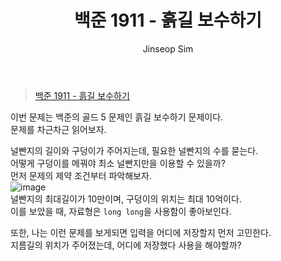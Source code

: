 ﻿---
layout: post
title: "백준 1911 - 흙길 보수하기"
categories: Baekjoon
tags: [cpp]
author:
  - Jinseop Sim
---
> [백준 1911 - 흙길 보수하기](https://www.acmicpc.net/problem/1911)

이번 문제는 백준의 골드 5 문제인 흙길 보수하기 문제이다.  
문제를 차근차근 읽어보자.  

널빤지의 길이와 구덩이가 주어지는데, 필요한 널빤지의 수를 묻는다.  
어떻게 구덩이를 메꿔야 최소 널빤지만을 이용할 수 있을까?  
먼저 문제의 제약 조건부터 파악해보자.  
![image](https://github.com/Jinseop-Sim/Jinseop-Sim.github.io/assets/71700079/3e87dc91-ee31-4f4b-8cfa-abe7b72c0859)  
널빤지의 최대길이가 10만이며, 구덩이의 위치는 최대 10억이다.  
이를 보았을 때, 자료형은 ```long long```을 사용함이 좋아보인다.  

또한, 나는 이런 문제를 보게되면 입력을 어디에 저장할지 먼저 고민한다.  
지름길의 위치가 주어졌는데, 어디에 저장했다 사용을 해야할까?  
